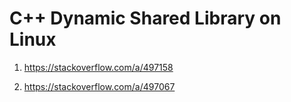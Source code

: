 # C++ Dynamic Shared Library on Linux

1. https://stackoverflow.com/a/497158

2. https://stackoverflow.com/a/497067